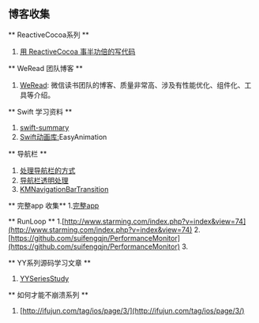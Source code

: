 ## 博客收集

** ReactiveCocoa系列 **

1. [用 ReactiveCocoa 事半功倍的写代码](http://fengjian0106.github.io/2016/04/17/The-Power-Of-Composition-In-FRP-Part-1/)


** WeRead 团队博客 **

1. [WeRead](http://wereadteam.github.io/): 微信读书团队的博客、质量非常高、涉及有性能优化、组件化、工具等介绍。

** Swift 学习资料 **

1. [swift-summary](https://github.com/jakarmy/swift-summary)
2. [Swift动画库:](https://github.com/icanzilb/EasyAnimation)EasyAnimation

** 导航栏 **

1. [处理导航栏的方式](http://www.jianshu.com/p/b2585c37e14b)
2. [导航栏透明处理](https://www.zhihu.com/question/36659843) 
3. [KMNavigationBarTransition](https://github.com/MoZhouqi/KMNavigationBarTransition)

** 完整app 收集**
1.[完整app](http://mobdevgroup.com/platform/ios/project)

** RunLoop **
1.[http://www.starming.com/index.php?v=index&view=74](http://www.starming.com/index.php?v=index&view=74)
2.[https://github.com/suifengqjn/PerformanceMonitor](https://github.com/suifengqjn/PerformanceMonitor) 
3.

** YY系列源码学习文章 **

1. [YYSeriesStudy](https://github.com/huang303513/YYSeriesStudy)

** 如何才能不崩溃系列 **
1. [http://ifujun.com/tag/ios/page/3/](http://ifujun.com/tag/ios/page/3/)